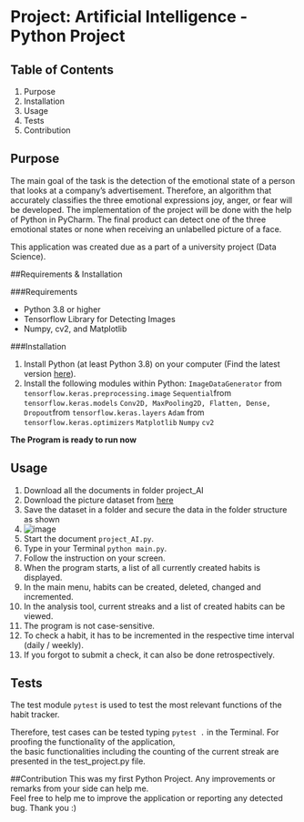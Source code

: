 # Project: Artificial Intelligence - Python Project 

## Table of Contents
1. Purpose
2. Installation
3. Usage
4. Tests
5. Contribution

## Purpose
The main goal of the task is the detection of the emotional state of a person that looks at a company’s
advertisement. Therefore, an algorithm that accurately classifies the three emotional expressions
joy, anger, or fear will be developed. The implementation of the project will be done with the help of
Python in PyCharm. The final product can detect one of the three emotional states or none when
receiving an unlabelled picture of a face.

This application was created due as a part of a university project (Data Science).

##Requirements & Installation

###Requirements
- Python 3.8 or higher
- Tensorflow Library for Detecting Images
- Numpy, cv2, and Matplotlib

###Installation
1. Install Python (at least Python 3.8) on your computer
(Find the latest version [here](https://www.python.org/downloads/)).
2. Install the following modules within Python:
   ```ImageDataGenerator``` from ```tensorflow.keras.preprocessing.image```
   ```Sequential```from ```tensorflow.keras.models```
   ```Conv2D, MaxPooling2D, Flatten, Dense, Dropout```from ```tensorflow.keras.layers```
   ```Adam``` from ```tensorflow.keras.optimizers```
   ```Matplotlib```
   ```Numpy```
   ```cv2```

**The Program is ready to run now**

## Usage

1. Download all the documents in folder project_AI
2. Download the picture dataset from [here](https://www.kaggle.com/datasets/msambare/fer2013)
3. Save the dataset in a folder and secure the data in the folder structure as shown
4. ![image](https://github.com/user-attachments/assets/3b11c283-be2d-4b22-ab76-04717c1a4f63)
5. Start the document ```project_AI.py```.
6. Type in your Terminal ```python main.py```.
7. Follow the instruction on your screen.
8. When the program starts, a list of all currently created habits is displayed.
9. In the main menu, habits can be created, deleted, changed and incremented.
10. In the analysis tool, current streaks and a list of created habits can be viewed.
11. The program is not case-sensitive.
12. To check a habit, it has to be incremented in the respective time interval (daily / weekly).
13. If you forgot to submit a check, it can also be done retrospectively.


## Tests

The test module ```pytest``` is used to test the most relevant functions of the habit tracker.

Therefore, test cases can be tested typing ```pytest .``` in the Terminal.
For proofing the functionality of the application, \
the basic functionalities including the counting
of the current streak are presented in the test_project.py file.

##Contribution
This was my first Python Project. Any improvements or remarks from your side can help me. \
Feel free to help me to improve the application or reporting any detected bug. Thank you :)
